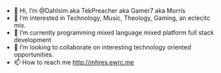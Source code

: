 - 👋 Hi, I’m @Dahlsim aka TekPreacher aka Gamer7 aka Morris 
- 👀 I’m interested in Technology, Music, Theology, Gaming, an eclecitc mix. 
- 🌱 I’m currently programming mixed language mixed platform full stack development 
- 💞️ I’m looking to collaborate on interesting technology oriented opportunities. 
- 📫 How to reach me http://mhres.ewrc.me  

<!---
Dahlsim/Dahlsim is a ✨ special ✨ repository because its `README.md` (this file) appears on your GitHub profile.
You can click the Preview link to take a look at your changes.
--->
